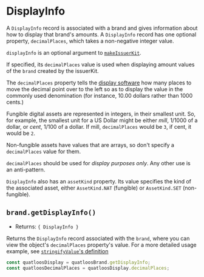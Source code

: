 # DisplayInfo

A `DisplayInfo` record is associated with a brand and gives information about how to display that 
brand's amounts. A `DisplayInfo` record has one optional property, `decimalPlaces`, which takes a non-negative integer value.

`displayInfo` is an optional argument to [`makeIssuerKit`](./issuer.md#makeissuerkit-allegedname-assetkind-displayinfo).

If specified, its `decimalPlaces` value is used when displaying amount values of the `brand` created by the issuerKit.

The `decimalPlaces` property tells the [display software](https://github.com/Agoric/agoric-sdk/tree/master/packages/ui-components) 
how many places to move the decimal point over to the left so as to display the value
in the commonly used denomination (for instance, 10.00 dollars rather than 1000 cents.) 

Fungible digital assets are represented in integers, in their smallest unit.
So, for example, the smallest unit for a US Dollar might be either *mill*, 1/1000 of a 
dollar, or *cent*, 1/100 of a dollar. If mill, `decimalPlaces` would be `3`, if cent, it
would be `2`. 

Non-fungible assets have values that are arrays, so don't specify a `decimalPlaces` value
for them. 

`decimalPlaces` should be used for *display purposes only*. Any
other use is an anti-pattern.

`DisplayInfo` also has an `assetKind` property. Its value specifies the kind of the associated asset, either
`AssetKind.NAT` (fungible) or `AssetKind.SET` (non-fungible).

## `brand.getDisplayInfo()`
- Returns: `{ DisplayInfo }`

Returns the `DisplayInfo` record associated with the `brand`, where
you can view the object's `decimalPlaces` property's value. For a more
detailed usage example, 
see [`stringifyValue`'s definition](https://github.com/Agoric/agoric-sdk/blob/477feeba3c013fa02b1955f4ccae9b55e5dc6c2f/packages/ui-components/src/display/display.js#L57)

```js
const quatloosDisplay = quatloosBrand.getDisplayInfo;
const quatloosDecimalPlaces = quatloosDisplay.decimalPlaces;
```
